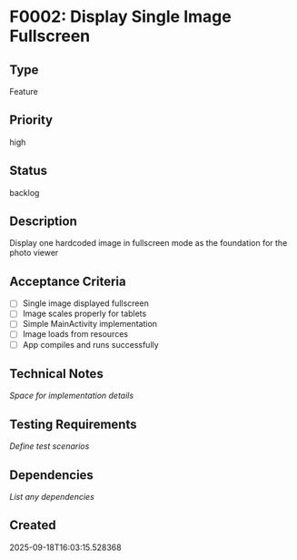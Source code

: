 # F0002: Display Single Image Fullscreen

## Type
Feature

## Priority
high

## Status
backlog

## Description
Display one hardcoded image in fullscreen mode as the foundation for the photo viewer

## Acceptance Criteria
- [ ] Single image displayed fullscreen
- [ ] Image scales properly for tablets
- [ ] Simple MainActivity implementation
- [ ] Image loads from resources
- [ ] App compiles and runs successfully

## Technical Notes
_Space for implementation details_

## Testing Requirements
_Define test scenarios_

## Dependencies
_List any dependencies_

## Created
2025-09-18T16:03:15.528368
